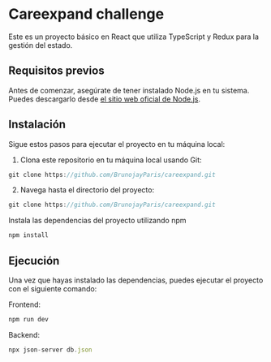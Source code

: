 # Careexpand challenge

Este es un proyecto básico en React que utiliza TypeScript y Redux para la gestión del estado. 

## Requisitos previos

Antes de comenzar, asegúrate de tener instalado Node.js en tu sistema. Puedes descargarlo desde [el sitio web oficial de Node.js](https://nodejs.org/).

## Instalación

Sigue estos pasos para ejecutar el proyecto en tu máquina local:

1. Clona este repositorio en tu máquina local usando Git:


```js
git clone https://github.com/BrunojayParis/careexpand.git
```
2. Navega hasta el directorio del proyecto:

```js
git clone https://github.com/BrunojayParis/careexpand.git
```

Instala las dependencias del proyecto utilizando npm

```js
npm install
```
## Ejecución

Una vez que hayas instalado las dependencias, puedes ejecutar el proyecto con el siguiente comando:

Frontend:

```js
npm run dev
```

Backend:
```js
npx json-server db.json
```

